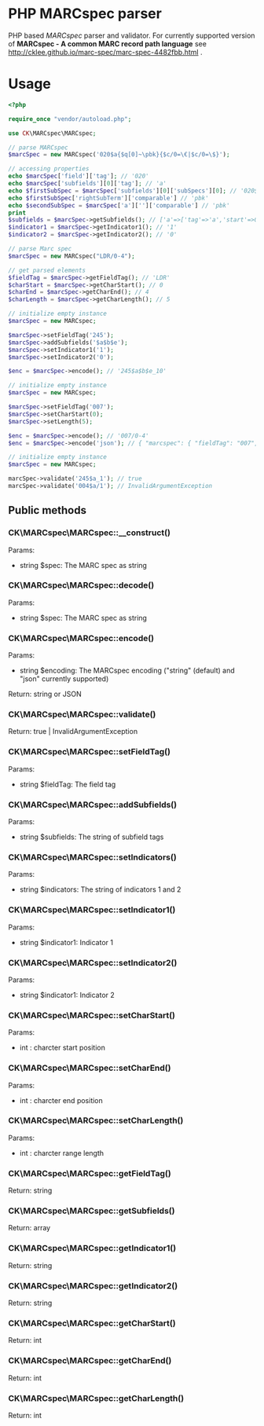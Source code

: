 # PHP MARCspec parser

PHP based *MARCspec* parser and validator. For currently supported version of **MARCspec - A common MARC record path language** see http://cklee.github.io/marc-spec/marc-spec-4482fbb.html .

# Usage

```php
<?php

require_once "vendor/autoload.php";

use CK\MARCspec\MARCspec;

// parse MARCspec
$marcSpec = new MARCspec('020$a{$q[0]~\pbk}{$c/0=\€|$c/0=\$}');

// accessing properties
echo $marcSpec['field']['tag']; // '020'
echo $marcSpec['subfields'][0]['tag']; // 'a'
echo $firstSubSpec = $marcSpec['subfields'][0]['subSpecs'][0]; // '020$q[0]~\pbk'
echo $firstSubSpec['rightSubTerm']['comparable'] // 'pbk'
echo $secondSubSpec = $marcSpec['a']['']['comparable'] // 'pbk'
print 
$subfields = $marcSpec->getSubfields(); // ['a'=>['tag'=>'a','start'=>0],'b'=>['tag'=>'b','start'=>0],'c'=>['tag'=>'c','start'=>0]]
$indicator1 = $marcSpec->getIndicator1(); // '1'
$indicator2 = $marcSpec->getIndicator2(); // '0'

// parse Marc spec
$marcSpec = new MARCspec("LDR/0-4");

// get parsed elements
$fieldTag = $marcSpec->getFieldTag(); // 'LDR'
$charStart = $marcSpec->getCharStart(); // 0
$charEnd = $marcSpec->getCharEnd(); // 4
$charLength = $marcSpec->getCharLength(); // 5

// initialize empty instance
$marcSpec = new MARCspec;

$marcSpec->setFieldTag('245');
$marcSpec->addSubfields('$a$b$e');
$marcSpec->setIndicator1('1');
$marcSpec->setIndicator2('0');

$enc = $marcSpec->encode(); // '245$a$b$e_10'

// initialize empty instance
$marcSpec = new MARCspec;

$marcSpec->setFieldTag('007');
$marcSpec->setCharStart(0);
$marcSpec->setLength(5);

$enc = $marcSpec->encode(); // '007/0-4'
$enc = $marcSpec->encode('json'); // { "marcspec": { "fieldTag": "007", "charStart": 0, "charEnd": 4, "charLength": 5 } }

// initialize empty instance
$marcSpec = new MARCspec;

marcSpec->validate('245$a_1'); // true
marcSpec->validate('004$a/1'); // InvalidArgumentException
```

## Public methods

### CK\MARCspec\MARCspec::__construct()

Params:

* string $spec: The MARC spec as string

### CK\MARCspec\MARCspec::decode()

Params:

* string $spec: The MARC spec as string

### CK\MARCspec\MARCspec::encode()

Params:

* string $encoding: The MARCspec encoding ("string" (default) and "json" currently supported)

Return: string or JSON

### CK\MARCspec\MARCspec::validate()

Return: true | InvalidArgumentException

### CK\MARCspec\MARCspec::setFieldTag()

Params:

* string $fieldTag: The field tag

### CK\MARCspec\MARCspec::addSubfields()

Params:

* string $subfields: The string of subfield tags

### CK\MARCspec\MARCspec::setIndicators()

Params:

* string $indicators: The string of indicators 1 and 2

### CK\MARCspec\MARCspec::setIndicator1()

Params:

* string $indicator1: Indicator 1

### CK\MARCspec\MARCspec::setIndicator2()

Params:

* string $indicator1: Indicator 2

### CK\MARCspec\MARCspec::setCharStart()

Params:

* int : charcter start position

### CK\MARCspec\MARCspec::setCharEnd()

Params:

* int : charcter end position

### CK\MARCspec\MARCspec::setCharLength()

Params:

* int : charcter range length

### CK\MARCspec\MARCspec::getFieldTag()

Return: string

### CK\MARCspec\MARCspec::getSubfields()

Return: array

### CK\MARCspec\MARCspec::getIndicator1()

Return: string

### CK\MARCspec\MARCspec::getIndicator2()

Return: string

### CK\MARCspec\MARCspec::getCharStart()

Return: int

### CK\MARCspec\MARCspec::getCharEnd()

Return: int

### CK\MARCspec\MARCspec::getCharLength()

Return: int

